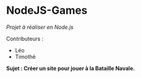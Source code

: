 # NodeJS-Games

*Projet à réaliser en Node.js*

Contributeurs :

- Léo
- Timothé

**Sujet : Créer un site pour jouer à la Bataille Navale.**